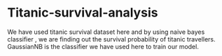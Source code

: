 # Titanic-survival-analysis
We have used  titanic survival dataset here and by using naive bayes classifier ,  we are finding out the survival probability of titanic travellers.
GaussianNB is the classifier we have used here to train our model.
